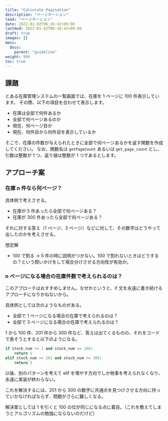 ```yaml
---
title: "Calculate Pagination"
description: "ページネーション"
lead: "ページネーション"
date: 2022-01-02T06:26:42+09:00
lastmod: 2022-01-02T06:26:42+09:00
draft: true
images: []
menu:
  docs:
    parent: "guideline"
weight: 999
toc: true
---
```


## 課題

とある在庫管理システムの一覧画面では、在庫を 1 ページに 100 件表示しています。
その際、以下の項目を合わせて表示します。

- 在庫は全部で何件あるか
- 全部で何ページあるのか
- 現在、何ページ目か
- 現在、何件目から何件目を表示しているか

そこで、在庫の件数が与えられたときに全部で何ページあるかを返す関数を作成してください。
なお、関数名は `getPageCount` あるいは `get_page_count` とし、引数は整数が 1 つ、返り値は整数が 1 つであるとします。

## アプローチ案

### 在庫 n 件なら何ページ？

具体例で考えさせる。

- 在庫が 5 件あったら全部で何ページある？
- 在庫が 300 件あったら全部で何ページある？

それに対する答え（1 ページ、3 ページ）などに対して、その数字はどうやって出したのかを考えさせる。

想定解

- 100 で割る -> 5 件の時に説明がつかない。100 で割れないときはどうするの？という問いかけをして場合分けさせる方向性が有効か。

### n ページになる場合の在庫件数で考えられるのは？

このアプローチはおすすめしません。なぜかというと、if 文を永遠に書き続けるアプローチになりかねないから。

具体例としては次のようなものがある。

- 全部で 1 ページになる場合の在庫で考えられるのは？
- 全部で 3 ページになる場合の在庫で考えられるのは？

1 から 100 件、201 件から 300 件など、答えは出てくるものの、それをコードで表そうとすると以下のようになる。

```python
if stock_num >= 1 and stock_num <= 100:
    return 1
elif stock_num >= 201 and stock_num <= 300:
    return 3
```

以後、別のパターンを考えて elif を増やす方向でしか物事を考えられなくなり、永遠に実装が終わらない。

これを解決するには、201 から 300 の数字に共通点を見つけさせる方向に持っていかなければならず、問題がさらに難しくなる。

解決案としては 1 を引くと 100 の位が同じになる点に着目。（これを教えてしまうとアルゴリズムの勉強にならないのだけど）
